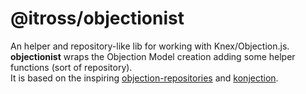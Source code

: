 # @itross/objectionist

An helper and repository-like lib for working with Knex/Objection.js. **objectionist** wraps the Objection Model creation adding some helper functions (sort of repository).
<br/>
It is based on the inspiring [objection-repositories](https://www.npmjs.com/package/objection-repositories) and [konjection](https://www.npmjs.com/package/konjection).